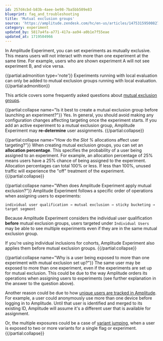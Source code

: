 ```yaml
---
id: 257d4cbd-b83b-4aee-be98-7ba5bb509e83
blueprint: faq_and_troubleshooting
title: 'Mutual exclusion groups'
source: 'https://amplitude.zendesk.com/hc/en-us/articles/14753159500827'
category: experiment
updated_by: 5817a4fa-a771-417a-aa94-a0b1e7f55eae
updated_at: 1719504966
---
```

In Amplitude Experiment, you can set experiments as mutually exclusive. This means users will not interact with more than one experiment at the same time. For example, users who are shown experiment A will not see experiment B, and vice versa. 

{{partial:admonition type='note'}}
 Experiments running with local evaluation can only be added to mutual exclusion groups running with local evaluation.
{{/partial:admonition}}

This article covers some frequently asked questions about [mutual exclusion groups](/docs/feature-experiment/advanced-techniques/mutually-exclusive-experiments).


{{partial:collapse name="Is it best to create a mutual exclusion group before launching an experiment?"}}
Yes. In general, you should avoid making any configuration changes affecting targeting once the experiment starts. If you add an active experiment to a mutual exclusion group, Amplitude Experiment may **re-determine** user assignments.
{{/partial:collapse}}


{{partial:collapse name="How do the *Slot %* allocations affect user targeting?"}}
When creating mutual exclusion groups, you can set an **allocation percentage**. This specifies the probability of a user being assigned to an experiment. For example, an allocation percentage of 25% means users have a 25% chance of being assigned to the experiment. Allocation percentages can total 100% or less. If less than 100%, unused traffic will experience the "off" treatment of the experiment.
{{/partial:collapse}}

{{partial:collapse name="When does Amplitude Experiment apply mutual exclusion?"}}
Amplitude Experiment follows a specific order of operations when assigning users to experiments:

`individual user qualification → mutual exclusion → sticky bucketing → target
 segment`

Because Amplitude Experiment considers the individual user qualification **before** mutual exclusion groups, users targeted under `Individual Users` may be able to see multiple experiments even if they are in the same mutual exclusion group. 
 
If you're using individual inclusions for cohorts, Amplitude Experiment also applies them before mutual exclusion groups.
{{/partial:collapse}}


{{partial:collapse name="Why is a user being exposed to more than one experiment with mutual exclusion set up?"}}
The same user may be exposed to more than one experiment, even if the experiments are set up for mutual exclusion. This could be due to the way Amplitude orders its operations when assigning users to experiments (see further explanation in the answer to the question above).

Another reason could be due to how [unique users are tracked in Amplitude](/docs/data/sources/instrument-track-unique-users). For example, a user could anonymously use more than one device before logging in to Amplitude. Until that user is identified and merged to its existing ID, Amplitude will assume it's a different user that is available for assignment.

Or, the multiple exposures could be a case of [variant jumping](/docs/feature-experiment/troubleshooting/variant-jumping), when a user is exposed to two or more variants for a single flag or experiment.
{{/partial:collapse}}